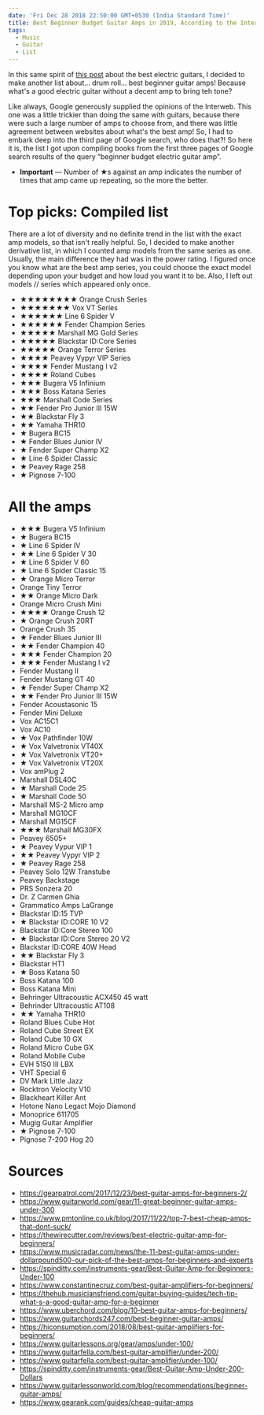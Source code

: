 ```yaml
---
date: 'Fri Dec 28 2018 22:50:00 GMT+0530 (India Standard Time)'
title: Best Beginner Budget Guitar Amps in 2019, According to the Internet 
tags:
  - Music
  - Guitar
  - List
---
```



In this same spirit of [this post](/articles/best-beginner-electric-guitars) about the best electric guitars, I decided to make another list about... drum roll...  best beginner guitar amps! Because what's a good electric guitar without a decent amp to bring teh tone?

Like always, Google generously supplied the opinions of the Interweb. This one was a little trickier than doing the same with guitars, because there were such a large number of amps to choose from, and there was little agreement between websites about what's the best amp! So, I had to embark deep into the third page of Google search, who does that?! So here it is, the list I got upon compiling books from the first three pages of Google search results of the query “beginner budget electric guitar amp”.

- __Important__ — Number of ★s against an amp indicates the number of times that amp came up repeating, so the more the better.

# Top picks: Compiled list

There are a lot of diversity and no definite trend in the list with the exact amp models, so that isn't really helpful. So, I decided to make another derivative list, in which I counted amp models from the same series as one. Usually, the main difference they had was in the power rating. I figured once you know what are the best amp series, you could choose the exact model depending upon your budget and how loud you want it to be. Also, I left out models // series which appeared only once.



- ★★★★★★★★ Orange Crush Series
- ★★★★★★★ Vox VT Series
- ★★★★★★ Line 6 Spider V
- ★★★★★★ Fender Champion Series
- ★★★★★ Marshall MG Gold Series
- ★★★★★ Blackstar ID:Core Series
- ★★★★★ Orange Terror Series
- ★★★★ Peavey Vypyr VIP Series
- ★★★★ Fender Mustang I v2
- ★★★★ Roland Cubes
- ★★★ Bugera V5 Infinium
- ★★★ Boss Katana Series
- ★★★ Marshall Code Series
- ★★ Fender Pro Junior III 15W
- ★★ Blackstar Fly 3
- ★★ Yamaha THR10
- ★ Bugera BC15
- ★ Fender Blues Junior IV
- ★ Fender Super Champ X2
- ★ Line 6 Spider Classic
- ★ Peavey Rage 258
- ★ Pignose 7-100


# All the amps

- ★★★ Bugera V5 Infinium
- ★ Bugera BC15
- ★ Line 6 Spider IV
- ★★ Line 6 Spider V 30
- ★ Line 6 Spider V 60
- ★ Line 6 Spider Classic 15
- ★ Orange Micro Terror 
- Orange Tiny Terror
- ★★ Orange Micro Dark
- Orange Micro Crush Mini
- ★★★★ Orange Crush 12
- ★ Orange Crush 20RT
- Orange Crush 35
- ★ Fender Blues Junior III
- ★★ Fender Champion 40
- ★★★ Fender Champion 20
- ★★★ Fender Mustang I v2
- Fender Mustang II
- Fender Mustang GT 40
- ★ Fender Super Champ X2
- ★★ Fender Pro Junior III 15W
- Fender Acoustasonic 15
- Fender Mini Deluxe
- Vox AC15C1
- Vox AC10
- ★ Vox Pathfinder 10W
- ★ Vox Valvetronix VT40X
- ★ Vox Valvetronix VT20+
- ★ Vox Valvetronix VT20X
- Vox amPlug 2
- Marshall DSL40C
- ★ Marshall Code 25
- ★ Marshall Code 50
- Marshall MS-2 Micro amp
- Marshall MG10CF
- Marshall MG15CF
- ★★★ Marshall MG30FX
- Peavey 6505+
- ★ Peavey Vypur VIP 1
- ★★ Peavey Vypyr VIP 2
- ★ Peavey Rage 258
- Peavey Solo 12W Transtube 
- Peavey Backstage
- PRS Sonzera 20
- Dr. Z Carmen Ghia
- Grammatico Amps LaGrange
- Blackstar ID:15 TVP
- ★ Blackstar ID:CORE 10 V2
- Blackstar ID:Core Stereo 100
- ★ Blackstar ID:Core Stereo 20 V2
- Blackstar ID:CORE 40W Head
- ★★ Blackstar Fly 3
- Blackstar HT1
- ★ Boss Katana 50
- Boss Katana 100
- Boss Katana Mini
- Behringer Ultracoustic ACX450 45 watt
- Behrinder Ultracoustic AT108
- ★★ Yamaha THR10
- Roland Blues Cube Hot
- Roland Cube Street EX
- Roland Cube 10 GX
- Roland Micro Cube GX
- Roland Mobile Cube
- EVH 5150 III LBX
- VHT Special 6
- DV Mark Little Jazz
- Rocktron Velocity V10
- Blackheart Killer Ant
- Hotone Nano Legact Mojo Diamond
- Monoprice 611705
- Mugig Guitar Amplifier
- ★ Pignose 7-100
- Pignose 7-200 Hog 20


# Sources

- https://gearpatrol.com/2017/12/23/best-guitar-amps-for-beginners-2/
- https://www.guitarworld.com/gear/11-great-beginner-guitar-amps-under-300
- https://www.pmtonline.co.uk/blog/2017/11/22/top-7-best-cheap-amps-that-dont-suck/
- https://thewirecutter.com/reviews/best-electric-guitar-amp-for-beginners/
- https://www.musicradar.com/news/the-11-best-guitar-amps-under-dollarpound500-our-pick-of-the-best-amps-for-beginners-and-experts
- https://spinditty.com/instruments-gear/Best-Guitar-Amp-for-Beginners-Under-100
- https://www.constantinecruz.com/best-guitar-amplifiers-for-beginners/
- https://thehub.musiciansfriend.com/guitar-buying-guides/tech-tip-what-s-a-good-guitar-amp-for-a-beginner
- https://www.uberchord.com/blog/10-best-guitar-amps-for-beginners/
- https://www.guitarchords247.com/best-beginner-guitar-amps/
- https://hiconsumption.com/2018/08/best-guitar-amplifiers-for-beginners/
- https://www.guitarlessons.org/gear/amps/under-100/
- https://www.guitarfella.com/best-guitar-amplifier/under-200/
- https://www.guitarfella.com/best-guitar-amplifier/under-100/
- https://spinditty.com/instruments-gear/Best-Guitar-Amp-Under-200-Dollars
- https://www.guitarlessonworld.com/blog/recommendations/beginner-guitar-amps/
- https://www.gearank.com/guides/cheap-guitar-amps
